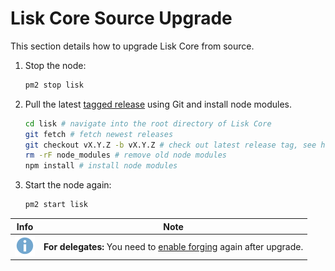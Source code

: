 # Lisk Core Source Upgrade

This section details how to upgrade Lisk Core from source. 

1. Stop the node:

    ```bash
    pm2 stop lisk
    ```

2. Pull the latest [tagged release](https://github.com/LiskHQ/lisk/releases) using Git and install node modules.
    ```bash
    cd lisk # navigate into the root directory of Lisk Core
    git fetch # fetch newest releases
    git checkout vX.Y.Z -b vX.Y.Z # check out latest release tag, see https://github.com/LiskHQ/lisk/releases
    rm -rF node_modules # remove old node modules
    npm install # install node modules
    ```

3. Start the node again:

    ```bash
    pm2 start lisk
    ```

Info | Note 
--- | --- 
![info note](../../info-icon.png "Info Note") | **For delegates:** You need to [enable forging](../../user-guide/configuration/configuration.md#forging) again after upgrade.

